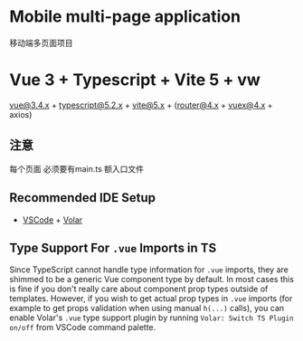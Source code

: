 # Mobile multi-page application

移动端多页面项目

# Vue 3 + Typescript + Vite 5 + vw

vue@3.4.x + typescript@5.2.x + vite@5.x + (router@4.x + vuex@4.x + axios)

## 注意
每个页面 必须要有main.ts 额入口文件

## Recommended IDE Setup

- [VSCode](https://code.visualstudio.com/) + [Volar](https://marketplace.visualstudio.com/items?itemName=johnsoncodehk.volar)

## Type Support For `.vue` Imports in TS

Since TypeScript cannot handle type information for `.vue` imports, they are shimmed to be a generic Vue component type by default. In most cases this is fine if you don't really care about component prop types outside of templates. However, if you wish to get actual prop types in `.vue` imports (for example to get props validation when using manual `h(...)` calls), you can enable Volar's `.vue` type support plugin by running `Volar: Switch TS Plugin on/off` from VSCode command palette.
